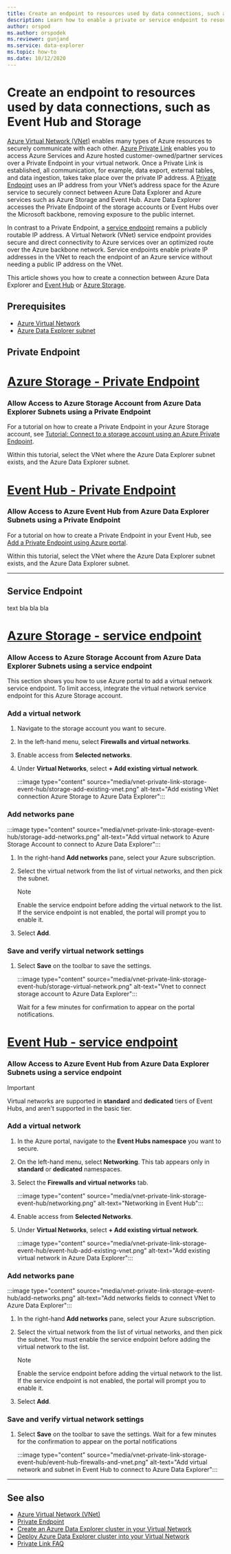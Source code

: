 ```yaml
---
title: Create an endpoint to resources used by data connections, such as Event Hub and Storage
description: Learn how to enable a private or service endpoint to resources used by data connections, such as Event Hub and Storage
author: orspod
ms.author: orspodek
ms.reviewer: gunjand
ms.service: data-explorer
ms.topic: how-to
ms.date: 10/12/2020
---
```

# Create an endpoint to resources used by data connections, such as Event Hub and Storage

[Azure Virtual Network (VNet)](/azure/virtual-network/virtual-networks-overview) enables many types of Azure resources to securely communicate with each other. [Azure Private Link](/azure/private-link/) enables you to access Azure Services and Azure hosted customer-owned/partner services over a Private Endpoint in your virtual network. Once a Private Link is established, all communication, for example, data export, external tables, and data ingestion, takes take place over the private IP address. A [Private Endpoint](/azure/private-link/private-endpoint-overview) uses an IP address from your VNet’s address space for the Azure service to securely connect between Azure Data Explorer and Azure services such as Azure Storage and Event Hub. Azure Data Explorer accesses the Private Endpoint of the storage accounts or Event Hubs over the Microsoft backbone, removing exposure to the public internet.

In contrast to a Private Endpoint, a [service endpoint](/azure/virtual-network/virtual-network-service-endpoints-overview) remains a publicly routable IP address. A Virtual Network (VNet) service endpoint provides secure and direct connectivity to Azure services over an optimized route over the Azure backbone network. Service endpoints enable private IP addresses in the VNet to reach the endpoint of an Azure service without needing a public IP address on the VNet.

This article shows you how to create a connection between Azure Data Explorer and [Event Hub](ingest-data-event-hub-overview.md) or [Azure Storage](/azure/storage/).

## Prerequisites

* [Azure Virtual Network](/azure/virtual-network/virtual-networks-overview)
* [Azure Data Explorer subnet](vnet-deployment.md)

## Private Endpoint
 
# [Azure Storage - Private Endpoint](#tab/storage-account)

### Allow Access to Azure Storage Account from Azure Data Explorer Subnets using a Private Endpoint

For a tutorial on how to create a Private Endpoint in your Azure Storage account, see [Tutorial: Connect to a storage account using an Azure Private Endpoint](/azure/private-link/tutorial-private-endpoint-storage-portal).

Within this tutorial, select the VNet where the Azure Data Explorer subnet exists, and the Azure Data Explorer subnet.

# [Event Hub - Private Endpoint](#tab/event-hub)

### Allow Access to Azure Event Hub from Azure Data Explorer Subnets using a Private Endpoint

For a tutorial on how to create a Private Endpoint in your Event Hub, see [Add a Private Endpoint using Azure portal](/azure/event-hubs/private-link-service#add-a-private-endpoint-using-azure-portal).

Within this tutorial, select the VNet where the Azure Data Explorer subnet exists, and the Azure Data Explorer subnet.

---

## Service Endpoint

text bla bla bla

# [Azure Storage - service endpoint](#tab/storage-account)

### Allow Access to Azure Storage Account from Azure Data Explorer Subnets using a service endpoint

This section shows you how to use Azure portal to add a virtual network service endpoint. To limit access, integrate the virtual network service endpoint for this Azure Storage account.

### Add a virtual network 

1. Navigate to the storage account you want to secure.
1. In the left-hand menu, select **Firewalls and virtual networks**.
1. Enable access from **Selected networks**.
1. Under **Virtual Networks**, select **+ Add existing virtual network**. 

    :::image type="content" source="media/vnet-private-link-storage-event-hub/storage-add-existing-vnet.png" alt-text="Add existing VNet connection Azure Storage to Azure Data Explorer":::

### Add networks pane

:::image type="content" source="media/vnet-private-link-storage-event-hub/storage-add-networks.png" alt-text="Add virtual network to Azure Storage Account to connect to Azure Data Explorer":::

1. In the right-hand **Add networks** pane, select your Azure subscription.

1. Select the virtual network from the list of virtual networks, and then pick the subnet. 

    > [!NOTE]
    > Enable the service endpoint before adding the virtual network to the list. If the service endpoint is not enabled, the portal will prompt you to enable it.
    
1. Select **Add**.

### Save and verify virtual network settings

1. Select **Save** on the toolbar to save the settings. 

    :::image type="content" source="media/vnet-private-link-storage-event-hub/storage-virtual-network.png" alt-text="Vnet to connect storage account to Azure Data Explorer":::

    Wait for a few minutes for confirmation to appear on the portal notifications.

# [Event Hub - service endpoint](#tab/event-hub)

### Allow Access to Azure Event Hub from Azure Data Explorer Subnets using a service endpoint

> [!IMPORTANT]
> Virtual networks are supported in **standard** and **dedicated** tiers of Event Hubs, and aren't supported in the basic tier. 

### Add a virtual network

1. In the Azure portal, navigate to the **Event Hubs namespace** you want to secure.
1. On the left-hand menu, select **Networking**. This tab appears only in **standard** or **dedicated** namespaces.
1. Select the **Firewalls and virtual networks** tab.

    :::image type="content" source="media/vnet-private-link-storage-event-hub/networking.png" alt-text="Networking in Event Hub":::

1. Enable access from **Selected Networks**.
1. Under **Virtual Networks**, select **+ Add existing virtual network**. 

    :::image type="content" source="media/vnet-private-link-storage-event-hub/event-hub-add-existing-vnet.png" alt-text="Add existing virtual network in Azure Data Explorer":::

### Add networks pane

:::image type="content" source="media/vnet-private-link-storage-event-hub/add-networks.png" alt-text="Add networks fields to connect VNet to Azure Data Explorer":::  

1. In the right-hand **Add networks** pane, select your Azure subscription.

1. Select the virtual network from the list of virtual networks, and then pick the subnet. You must enable the service endpoint before adding the virtual network to the list. 
    > [!NOTE]
    > Enable the service endpoint before adding the virtual network to the list. If the service endpoint is not enabled, the portal will prompt you to enable it.
1. Select **Add**.

### Save and verify virtual network settings

1. Select **Save** on the toolbar to save the settings. Wait for a few minutes for the confirmation to appear on the portal notifications
    
    :::image type="content" source="media/vnet-private-link-storage-event-hub/event-hub-firewalls-and-vnet.png" alt-text="Add virtual network and subnet in Event Hub to connect to Azure Data Explorer"::: 

---

## See also

* [Azure Virtual Network (VNet)](/azure/virtual-network/virtual-networks-overview)
* [Private Endpoint](/azure/private-link/private-endpoint-overview)
* [Create an Azure Data Explorer cluster in your Virtual Network](vnet-create-cluster-portal.md)
* [Deploy Azure Data Explorer cluster into your Virtual Network](vnet-deployment.md)
* [Private Link FAQ](/azure/private-link/private-link-faq)
